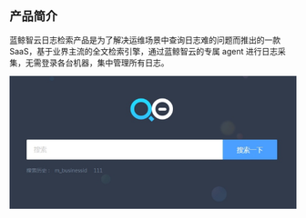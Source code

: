 ## 产品简介

蓝鲸智云日志检索产品是为了解决运维场景中查询日志难的问题而推出的一款 SaaS，基于业界主流的全文检索引擎，通过蓝鲸智云的专属 agent 进行日志采集，无需登录各台机器，集中管理所有日志。

![](./assets/1.jpg)
